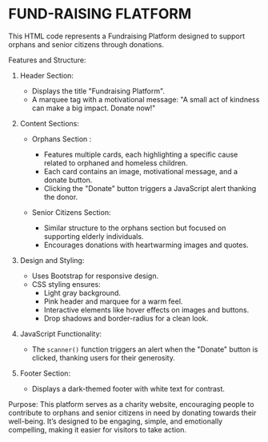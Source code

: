 # FUND-RAISING FLATFORM 
This HTML code represents a Fundraising Platform designed to support orphans and senior citizens through donations. 

Features and Structure:
1. Header Section:  
   - Displays the title "Fundraising Platform".
   - A marquee tag  with a motivational message: "A small act of kindness can make a big impact. Donate now!"

2. Content Sections:
   - Orphans Section : 
     - Features multiple cards, each highlighting a specific cause related to orphaned and homeless children.
     - Each card contains an image, motivational message, and a donate button.
     - Clicking the "Donate" button triggers a JavaScript alert thanking the donor.

   - Senior Citizens Section:  
     - Similar structure to the orphans section but focused on supporting elderly individuals.
     - Encourages donations with heartwarming images and quotes.

3. Design and Styling: 
   - Uses Bootstrap for responsive design.  
   - CSS styling ensures:
     - Light gray background.
     - Pink header and marquee for a warm feel.
     - Interactive elements like hover effects on images and buttons.
     - Drop shadows and border-radius for a clean look.

4. JavaScript Functionality: 
   - The `scanner()` function triggers an alert when the "Donate" button is clicked, thanking users for their generosity.

5. Footer Section:  
   - Displays a dark-themed footer with white text for contrast.

Purpose: 
This platform serves as a charity website, encouraging people to contribute to orphans and senior citizens in need by donating towards their well-being. It’s designed to be engaging, simple, and emotionally compelling, making it easier for visitors to take action.
